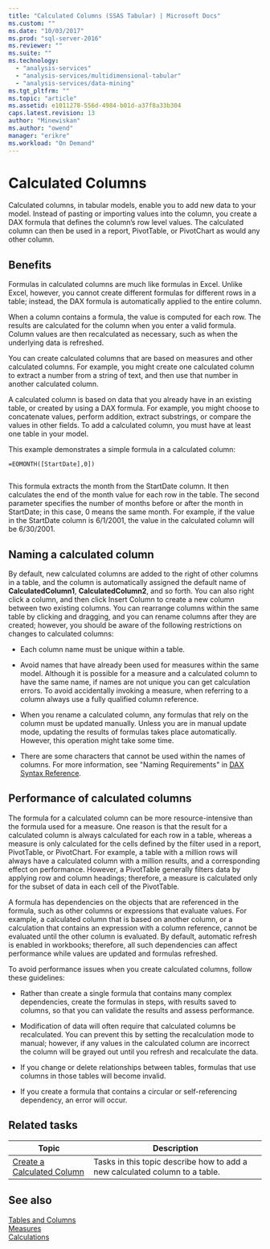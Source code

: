 ```yaml
---
title: "Calculated Columns (SSAS Tabular) | Microsoft Docs"
ms.custom: ""
ms.date: "10/03/2017"
ms.prod: "sql-server-2016"
ms.reviewer: ""
ms.suite: ""
ms.technology: 
  - "analysis-services"
  - "analysis-services/multidimensional-tabular"
  - "analysis-services/data-mining"
ms.tgt_pltfrm: ""
ms.topic: "article"
ms.assetid: e1011278-556d-4984-b01d-a37f8a33b304
caps.latest.revision: 13
author: "Minewiskan"
ms.author: "owend"
manager: "erikre"
ms.workload: "On Demand"
---
```

# Calculated Columns
  Calculated columns, in tabular models, enable you to add new data to your model. Instead of pasting or importing values into the column, you create a DAX formula that defines the column’s row level values. The calculated column can then be used in a report, PivotTable, or PivotChart as would any other column.  
 
  
  
##  <a name="bkmk_understanding"></a> Benefits  
 Formulas in calculated columns are much like formulas in Excel. Unlike Excel, however, you cannot create different formulas for different rows in a table; instead, the DAX formula is automatically applied to the entire column.  
  
 When a column contains a formula, the value is computed for each row. The results are calculated for the column when you enter a valid formula. Column values are then recalculated as necessary, such as when the underlying data is refreshed.  
  
 You can create calculated columns that are based on measures and other calculated columns. For example, you might create one calculated column to extract a number from a string of text, and then use that number in another calculated column.  
  
 A calculated column is based on data that you already have in an existing table, or created by using a DAX formula. For example, you might choose to concatenate values, perform addition, extract substrings, or compare the values in other fields. To add a calculated column, you must have at least one table in your model.  
  
 This example demonstrates a simple formula in a calculated column:  
  
```  
=EOMONTH([StartDate],0])  
  
```  
  
 This formula extracts the month from the StartDate column. It then calculates the end of the month value for each row in the table. The second parameter specifies the number of months before or after the month in StartDate; in this case, 0 means the same month. For example, if the value in the StartDate column is 6/1/2001, the value in the calculated column will be 6/30/2001.  
  
##  <a name="bkmk_naming"></a> Naming a calculated column  
 By default, new calculated columns are added to the right of other columns in a table, and the column is automatically assigned the default name of **CalculatedColumn1**, **CalculatedColumn2**, and so forth. You can also right click a column, and then click Insert Column to create a new column between two existing columns. You can rearrange columns within the same table by clicking and dragging, and you can rename columns after they are created; however, you should be aware of the following restrictions on changes to calculated columns:  
  
-   Each column name must be unique within a table.  
  
-   Avoid names that have already been used for measures within the same model. Although it is possible for a measure and a calculated column to have the same name, if names are not unique you can get calculation errors. To avoid accidentally invoking a measure, when referring to a column always use a fully qualified column reference.  
  
-   When you rename a calculated column, any formulas that rely on the column must be updated manually. Unless you are in manual update mode, updating the results of formulas takes place automatically. However, this operation might take some time.  
  
-   There are some characters that cannot be used within the names of columns. For more information, see "Naming Requirements" in [DAX Syntax Reference](http://msdn.microsoft.com/en-us/098630f4-7d1d-467e-976c-99b2279430d5).  
  
##  <a name="bkmk_perf"></a> Performance of calculated columns  
 The formula for a calculated column can be more resource-intensive than the formula used for a measure. One reason is that the result for a calculated column is always calculated for each row in a table, whereas a measure is only calculated for the cells defined by the filter used in a report, PivotTable, or PivotChart. For example, a table with a million rows will always have a calculated column with a million results, and a corresponding effect on performance. However, a PivotTable generally filters data by applying row and column headings; therefore, a measure is calculated only for the subset of data in each cell of the PivotTable.  
  
 A formula has dependencies on the objects that are referenced in the formula, such as other columns or expressions that evaluate values. For example, a calculated column that is based on another column, or a calculation that contains an expression with a column reference, cannot be evaluated until the other column is evaluated. By default, automatic refresh is enabled in workbooks; therefore, all such dependencies can affect performance while values are updated and formulas refreshed.  
  
 To avoid performance issues when you create calculated columns, follow these guidelines:  
  
-   Rather than create a single formula that contains many complex dependencies, create the formulas in steps, with results saved to columns, so that you can validate the results and assess performance.  
  
-   Modification of data will often require that calculated columns be recalculated. You can prevent this by setting the recalculation mode to manual; however, if any values in the calculated column are incorrect the column will be grayed out until you refresh and recalculate the data.  
  
-   If you change or delete relationships between tables, formulas that use columns in those tables will become invalid.  
  
-   If you create a formula that contains a circular or self-referencing dependency, an error will occur.  
  
##  <a name="bkmk_rel_tasks"></a> Related tasks  
  
|Topic|Description|  
|-----------|-----------------|  
|[Create a Calculated Column](../../analysis-services/tabular-models/ssas-calculated-columns-create-a-calculated-column.md)|Tasks in this topic describe how to add a new calculated column to a table.|  
  
## See also  
 [Tables and Columns](../../analysis-services/tabular-models/tables-and-columns-ssas-tabular.md)   
 [Measures](../../analysis-services/tabular-models/measures-ssas-tabular.md)   
 [Calculations](../../analysis-services/tabular-models/calculations-ssas-tabular.md)  
  
  
